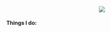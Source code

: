 <p align="center"><br>
  <img src="https://readme-typing-svg.herokuapp.com?font=JetBrainsMono+NF&color=89E2F7&center=true&vCenter=true&width=500&lines=Hi%2C+I'm+N3ko!">
</p>


<p align="right">
  <samp>
    <h4>Things I do:</h4><br>
  </samp>
</p>
